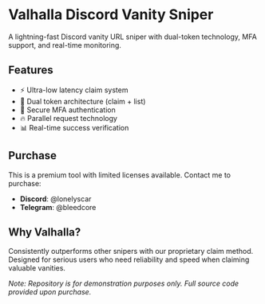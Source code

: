 # Valhalla Discord Vanity Sniper

A lightning-fast Discord vanity URL sniper with dual-token technology, MFA support, and real-time monitoring.

## Features

- ⚡ Ultra-low latency claim system
- 🔄 Dual token architecture (claim + list)
- 🔐 Secure MFA authentication
- 🔥 Parallel request technology
- 📊 Real-time success verification

## Purchase

This is a premium tool with limited licenses available. Contact me to purchase:

- **Discord**: @lonelyscar
- **Telegram**: @bleedcore

## Why Valhalla?

Consistently outperforms other snipers with our proprietary claim method. Designed for serious users who need reliability and speed when claiming valuable vanities.

*Note: Repository is for demonstration purposes only. Full source code provided upon purchase.*
